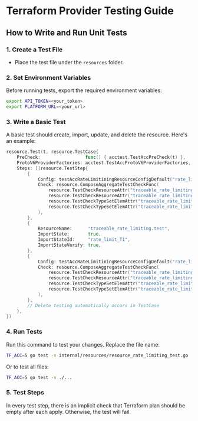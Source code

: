 # Terraform Provider Testing Guide

## How to Write and Run Unit Tests

### 1. Create a Test File
- Place the test file under the `resources` folder.

### 2. Set Environment Variables
Before running tests, export the required environment variables:

```bash
export API_TOKEN=<your_token>
export PLATFORM_URL=<your_url>
```

### 3. Write a Basic Test
A basic test should create, import, update, and delete the resource. Here's an example:

```go
resource.Test(t, resource.TestCase{
    PreCheck:                 func() { acctest.TestAccPreCheck(t) },
    ProtoV6ProviderFactories: acctest.TestAccProtoV6ProviderFactories,
    Steps: []resource.TestStep{
        {
            Config: testAccRateLimitiningResourceConfigDefault("rate_limit_T1", "ALERT"),
            Check: resource.ComposeAggregateTestCheckFunc(
                resource.TestCheckResourceAttr("traceable_rate_limiting.test", "name", "rate_limit_T1"),
                resource.TestCheckResourceAttr("traceable_rate_limiting.test", "action.action_type", "ALERT"),
                resource.TestCheckTypeSetElemAttr("traceable_rate_limiting.test", "sources.regions.regions_ids.*", "NU"),
                resource.TestCheckTypeSetElemAttr("traceable_rate_limiting.test", "sources.regions.regions_ids.*", "NF"),
            ),
        },
        {
            ResourceName:      "traceable_rate_limiting.test",
            ImportState:       true,
            ImportStateId:     "rate_limit_T1",
            ImportStateVerify: true,
        },
        {
            Config: testAccRateLimitiningResourceConfigDefault("rate_limit_T1", "BLOCK"),
            Check: resource.ComposeAggregateTestCheckFunc(
                resource.TestCheckResourceAttr("traceable_rate_limiting.test", "name", "rate_limit_T1"),
                resource.TestCheckResourceAttr("traceable_rate_limiting.test", "action.action_type", "BLOCK"),
                resource.TestCheckTypeSetElemAttr("traceable_rate_limiting.test", "sources.regions.regions_ids.*", "NU"),
                resource.TestCheckTypeSetElemAttr("traceable_rate_limiting.test", "sources.regions.regions_ids.*", "NF"),
            ),
        },
        // Delete testing automatically occurs in TestCase
    },
})
```

### 4. Run Tests
Run this command to test your changes. Replace the file name:

```bash
TF_ACC=5 go test -v internal/resources/resource_rate_limiting_test.go
```

Or to test all files:

```bash
TF_ACC=5 go test -v ./...
```

### 5. Test Steps
In every test step, there is an implicit check that Terraform plan should be empty after each apply. Otherwise, the test will fail.
